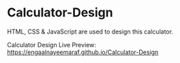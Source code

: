 # Calculator-Design
HTML, CSS &amp; JavaScript are used to design this calculator.

Calculator Design Live Preview:
https://engaalnayeemaraf.github.io/Calculator-Design
